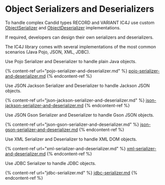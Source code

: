 # Object Serializers and Deserializers

To handle complex Candid types RECORD and VARIANT IC4J use custom [ObjectSerializer](https://github.com/ic4j/ic4j-candid/blob/master/src/main/java/org/ic4j/candid/ObjectSerializer.java) and [ObjectDeserializer](https://github.com/ic4j/ic4j-candid/blob/master/src/main/java/org/ic4j/candid/ObjectDeserializer.java) implementations.&#x20;

If required, developers can design their own serializers and deserializers.&#x20;

The IC4J library comes with several implementations of the most common scenarios (Java Pojo, JSON, XML, JDBC).

Use Pojo Serializer and Deserializer to handle plain Java objects.

{% content-ref url="pojo-serializer-and-deserializer.md" %}
[pojo-serializer-and-deserializer.md](pojo-serializer-and-deserializer.md)
{% endcontent-ref %}

Use JSON Jackson Serializer and Deserializer to handle Jackson JSON objects.

{% content-ref url="json-jackson-serializer-and-deserializer.md" %}
[json-jackson-serializer-and-deserializer.md](json-jackson-serializer-and-deserializer.md)
{% endcontent-ref %}

Use JSON Gson Serializer and Deserializer to handle Gson JSON objects.

{% content-ref url="json-gson-serializer-and-deserializer.md" %}
[json-gson-serializer-and-deserializer.md](json-gson-serializer-and-deserializer.md)
{% endcontent-ref %}

Use XML Serializer and Deserializer to handle XML DOM objects.

{% content-ref url="xml-serializer-and-deserializer.md" %}
[xml-serializer-and-deserializer.md](xml-serializer-and-deserializer.md)
{% endcontent-ref %}

Use JDBC Serializer to handle JDBC objects.

{% content-ref url="jdbc-serializer.md" %}
[jdbc-serializer.md](jdbc-serializer.md)
{% endcontent-ref %}
